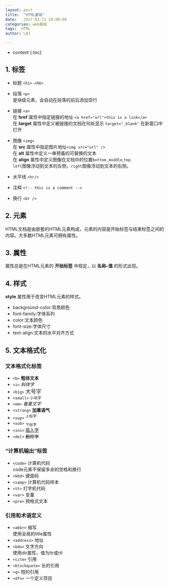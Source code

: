 ```yaml
---
layout: post
title:  "HTML基础"
date:   2017-03-13 18:00:00
categories: web基础
tags:  HTML
author: LWJ

---
```


* content
{:toc}

## 1. 标签

+ 标题 `<h1>-<h6>`  
+ 段落 `<p>`  
  是块级元素，会自动在段落的前后添加空行
+ 链接 `<a>`   
  在 **href** 属性中指定链接的地址  `<a href="url">this is a link</a>`  
  在 **target** 属性中定义被链接的文档在何处显示
  `target="_blank"` 在新窗口中打开
+ 图像 `<img>`  
  在 **src** 属性中指定图片地址`<img src="url" />`  
  在 **alt** 属性中定义一串预备的可替换的文本  
  在 **align** 属性中定义图像在文档中的位置`bottom` ,`middle`,`top`.  
  `left`图像浮动到文本的左侧，`right`图像浮动到文本的右侧。

+ 水平线 `<hr/>`  
+ 注释 `<!-- this is a comment -->`  
+ 换行 `<br />`


## 2. 元素

  HTML文档是由嵌套的HTML元素构成，元素的内容是开始标签与结束标签之间的内容。大多数HTML元素可拥有属性。

## 3. 属性

  属性总是在HTML元素的 **开始标签** 中规定，以 **名称-值** 的形式出现。

## 4. 样式

**style** 属性用于改变HTML元素的样式。  
+ background-color:背景颜色  
+ font-family:字体系列  
+ color:文本颜色  
+ font-size:字体尺寸  
+ text-align:文本的水平对齐方式  

## 5. 文本格式化

### 文本格式化标签  

+ `<b>` <b> 粗体文本</b>  
+ `<i>` <i> 斜体字</i>  
+ `<big>` <big> 大号字</big>  
+ `<small>` <small> 小号字</small>  
+ `<em>` <em> 着重文字</em>  
+ `<strong>`<strong> 加重语气</strong>  
+ `<sup>` <sup> 上标字</sup>  
+ `<sub>` <sub> 下标字</sub>  
+ `<ins>` <ins> 插入字</ins>  
+ `<del>` <del> 删除字</del>  

### “计算机输出”标签  

+ `<code>` 计算机代码  
  code元素不保留多余的空格和换行
+ `<kbd>` 键盘码  
+ `<samp>` 计算机代码样本  
+ `<tt>` 打字机代码  
+ `<var>` 变量  
+ `<pre>` 预格式文本 

### 引用和术语定义  

+ `<abbr>` 缩写  
  使用全局的title属性
+ `<address>` 地址  
+ `<bdo>` 文字方向  
  使用dir属性，值为ltr或rtl  
+ `<cite>`  引用
+ `<blockquote>` 长的引用  
+ `<q>` 短的引用  
+ `<dfn>` 一个定义项目  

